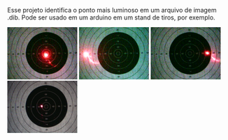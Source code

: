 Esse projeto identifica o ponto mais luminoso em um arquivo de imagem .dib. Pode ser usado em um arduino em um stand de tiros, por exemplo.

![alt text](/1.dib)
![alt text](/2.dib)
![alt text](/3.dib)
![alt text](/4.dib)
